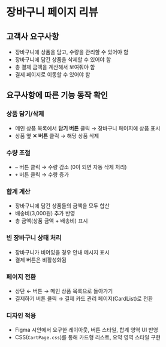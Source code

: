 # 장바구니 페이지 리뷰

## 고객사 요구사항

- 장바구니에 상품을 담고, 수량을 관리할 수 있어야 함
- 장바구니에 담긴 상품을 삭제할 수 있어야 함
- 총 결제 금액을 계산해서 보여줘야 함
- 결제 페이지로 이동할 수 있어야 함

## 요구사항에 따른 기능 동작 확인

### 상품 담기/삭제
- 메인 상품 목록에서 **담기 버튼** 클릭 → 장바구니 페이지에 상품 표시
- 상품 옆 **✕ 버튼** 클릭 → 해당 상품 삭제

### 수량 조절
- `–` 버튼 클릭 → 수량 감소 (0이 되면 자동 삭제 처리)
- `+` 버튼 클릭 → 수량 증가

### 합계 계산
- 장바구니에 담긴 상품들의 금액을 모두 합산
- 배송비(3,000원) 추가 반영
- 총 금액(상품 금액 + 배송비) 표시

### 빈 장바구니 상태 처리
- 장바구니가 비어있을 경우 안내 메시지 표시
- 결제 버튼은 비활성화됨

### 페이지 전환
- 상단 ← 버튼 → 메인 상품 목록으로 돌아가기
- 결제하기 버튼 클릭 → 결제 카드 관리 페이지(CardList)로 전환

### 디자인 적용
- Figma 시안에서 요구한 레이아웃, 버튼 스타일, 합계 영역 UI 반영
- CSS(`CartPage.css`)를 통해 카드형 리스트, 요약 영역 스타일 구현
